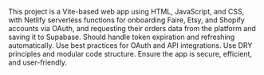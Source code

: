 <!-- Use this file to provide workspace-specific custom instructions to Copilot. For more details, visit https://code.visualstudio.com/docs/copilot/copilot-customization#_use-a-githubcopilotinstructionsmd-file -->
This project is a Vite-based web app using HTML, JavaScript, and CSS, with Netlify serverless functions for onboarding Faire, Etsy, and Shopify accounts via OAuth, and requesting their orders data from the platform and saving it to Supabase. Should handle token expiration and refreshing automatically. Use best practices for OAuth and API integrations. Use DRY principles and modular code structure. Ensure the app is secure, efficient, and user-friendly.